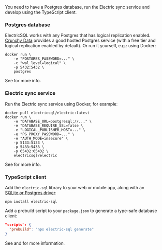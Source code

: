 You need to have a Postgres database, run the Electric sync service and develop using the TypeScript client.

### Postgres database

ElectricSQL works with any Postgres that has logical replication enabled. [Crunchy Data](https://www.crunchydata.com/pricing/calculator) provides a good hosted Postgres service (with a free tier and logical replication enabled by default). Or run it yourself, e.g.: using Docker:

```shell
docker run \
    -e "POSTGRES_PASSWORD=..." \
    -c "wal_level=logical" \
    -p 5432:5432 \
    postgres
```

See <DocPageLink path="usage/installation/postgres" /> for more info.

### Electric sync service

Run the Electric sync service using Docker, for example:

```shell
docker pull electricsql/electric:latest
docker run \
    -e "DATABASE_URL=postgresql://..." \
    -e "DATABASE_REQUIRE_SSL=false \
    -e "LOGICAL_PUBLISHER_HOST=..." \
    -e "PG_PROXY_PASSWORD=..." \
    -e "AUTH_MODE=insecure" \
    -p 5133:5133 \
    -p 5433:5433 \
    -p 65432:65432 \
    electricsql/electric
```

See <DocPageLink path="usage/installation/service" /> for more info.

### TypeScript client

Add the `electric-sql` library to your web or mobile app, along with an [SQLite or Postgres driver](../integrations/drivers/index.md):

```shell
npm install electric-sql
```

Add a prebuild script to your `package.json` to generate a type-safe database client:

```json
"scripts": {
  "prebuild": "npx electric-sql generate"
}
```

See <DocPageLink path="usage/installation/client" /> and <DocPageLink path="integrations/drivers" /> for more information.
